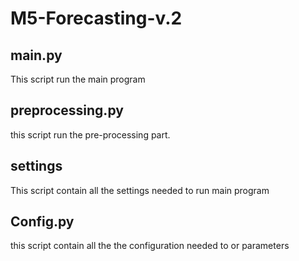 # M5-Forecasting-v.2

## main.py
This script run the main program

## preprocessing.py
this script run the pre-processing part.

## settings
This script contain all the settings needed to run main program

## Config.py
this script contain all the the configuration needed to or parameters
